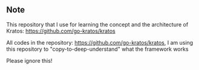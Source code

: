 ## Note
This repository that I use for learning the concept and the architecture of Kratos: https://github.com/go-kratos/kratos

All codes in the repository: https://github.com/go-kratos/kratos, I am using this repository to "copy-to-deep-understand" what the framework works

Please ignore this!
